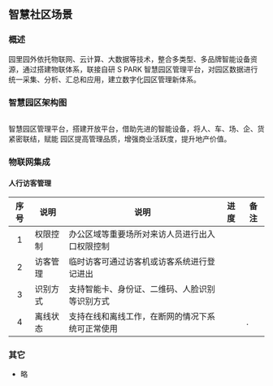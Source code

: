 ## 智慧社区场景

### 概述

园里园外依托物联网、云计算、大数据等技术，整合多类型、多品牌智能设备资源，通过搭建物联体系，联接自研 S PARK 智慧园区管理平台，对园区数据进行统一采集、分析、汇总和应用，建立数字化园区管理新体系。

### 智慧园区架构图

<img :src="$withBase('/iot/03_iot_demo_01.png')">

智慧园区管理平台，搭建开放平台，借助先进的智能设备，将人、车、场、企、货紧密联结，赋能
园区提高管理品质，增强商业活跃度，提升地产价值。

### 物联网集成

#### 人行访客管理

| 序号 | 说明     | 说明                                             | 进度 | 备注 |
| :--: | -------- | ------------------------------------------------ | ---- | ---- |
|  1   | 权限控制 | 办公区域等重要场所对来访人员进行出入口权限控制   |      |      |
|  2   | 访客管理 | 临时访客可通过访客机或访客系统进行登记进出       |      |      |
|  3   | 识别方式 | 支持智能卡、身份证、二维码、人脸识别等识别方式   |      |      |
|  4   | 离线状态 | 支持在线和离线工作，在断网的情况下系统可正常使用 |      | .    |

### 其它

- 略
